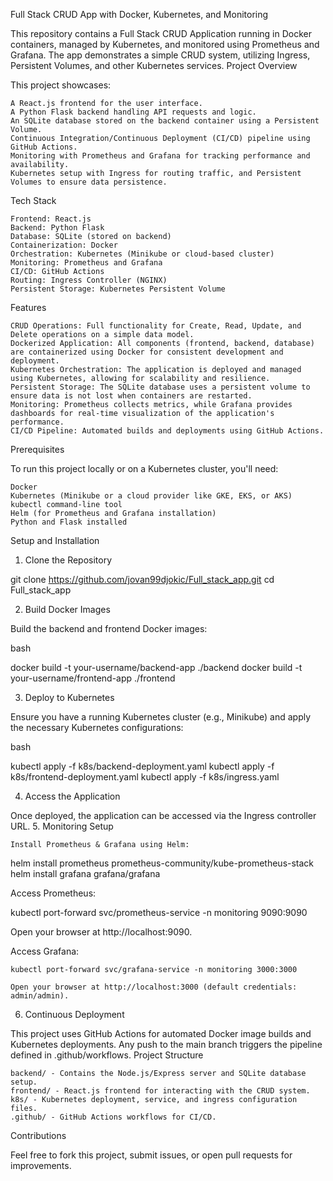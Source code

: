 Full Stack CRUD App with Docker, Kubernetes, and Monitoring

This repository contains a Full Stack CRUD Application running in Docker containers, managed by Kubernetes, and monitored using Prometheus and Grafana. The app demonstrates a simple CRUD system, utilizing Ingress, Persistent Volumes, and other Kubernetes services.
Project Overview

This project showcases:

    A React.js frontend for the user interface.
    A Python Flask backend handling API requests and logic.
    An SQLite database stored on the backend container using a Persistent Volume.
    Continuous Integration/Continuous Deployment (CI/CD) pipeline using GitHub Actions.
    Monitoring with Prometheus and Grafana for tracking performance and availability.
    Kubernetes setup with Ingress for routing traffic, and Persistent Volumes to ensure data persistence.

Tech Stack

    Frontend: React.js
    Backend: Python Flask
    Database: SQLite (stored on backend)
    Containerization: Docker
    Orchestration: Kubernetes (Minikube or cloud-based cluster)
    Monitoring: Prometheus and Grafana
    CI/CD: GitHub Actions
    Routing: Ingress Controller (NGINX)
    Persistent Storage: Kubernetes Persistent Volume

Features

    CRUD Operations: Full functionality for Create, Read, Update, and Delete operations on a simple data model.
    Dockerized Application: All components (frontend, backend, database) are containerized using Docker for consistent development and deployment.
    Kubernetes Orchestration: The application is deployed and managed using Kubernetes, allowing for scalability and resilience.
    Persistent Storage: The SQLite database uses a persistent volume to ensure data is not lost when containers are restarted.
    Monitoring: Prometheus collects metrics, while Grafana provides dashboards for real-time visualization of the application's performance.
    CI/CD Pipeline: Automated builds and deployments using GitHub Actions.

Prerequisites

To run this project locally or on a Kubernetes cluster, you'll need:

    Docker
    Kubernetes (Minikube or a cloud provider like GKE, EKS, or AKS)
    kubectl command-line tool
    Helm (for Prometheus and Grafana installation)
    Python and Flask installed

Setup and Installation
1. Clone the Repository

git clone https://github.com/jovan99djokic/Full_stack_app.git
cd Full_stack_app

2. Build Docker Images

Build the backend and frontend Docker images:

bash

docker build -t your-username/backend-app ./backend
docker build -t your-username/frontend-app ./frontend

3. Deploy to Kubernetes

Ensure you have a running Kubernetes cluster (e.g., Minikube) and apply the necessary Kubernetes configurations:

bash

kubectl apply -f k8s/backend-deployment.yaml
kubectl apply -f k8s/frontend-deployment.yaml
kubectl apply -f k8s/ingress.yaml

4. Access the Application

Once deployed, the application can be accessed via the Ingress controller URL.
5. Monitoring Setup

    Install Prometheus & Grafana using Helm:

helm install prometheus prometheus-community/kube-prometheus-stack
helm install grafana grafana/grafana

Access Prometheus:

kubectl port-forward svc/prometheus-service -n monitoring 9090:9090

Open your browser at http://localhost:9090.

Access Grafana:

    kubectl port-forward svc/grafana-service -n monitoring 3000:3000

    Open your browser at http://localhost:3000 (default credentials: admin/admin).

6. Continuous Deployment

This project uses GitHub Actions for automated Docker image builds and Kubernetes deployments. Any push to the main branch triggers the pipeline defined in .github/workflows.
Project Structure

    backend/ - Contains the Node.js/Express server and SQLite database setup.
    frontend/ - React.js frontend for interacting with the CRUD system.
    k8s/ - Kubernetes deployment, service, and ingress configuration files.
    .github/ - GitHub Actions workflows for CI/CD.

Contributions

Feel free to fork this project, submit issues, or open pull requests for improvements.

